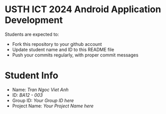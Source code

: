 USTH ICT 2024 Android Application Development
=====================================================

Students are expected to:

* Fork this repository to your github account
* Update student name and ID to this README file
* Push your commits regularly, with proper commit messages

Student Info
=======================

* Name: *Tran Ngoc Viet Anh*
* ID: *BA12 - 003*
* Group ID: *Your Group ID here*
* Project Name: *Your Project Name here*
